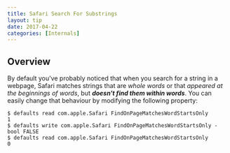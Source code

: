 ```yaml
---
title: Safari Search For Substrings
layout: tip
date: 2017-04-22
categories: [Internals]
---
```


## Overview

By default you've probably noticed that when you search for a string in a webpage, Safari matches strings that are _whole words_ or that _appeared at the beginnings of words_, but **_doesn't find them within words_**. You can easily change that behaviour by modifying the following property:
```
$ defaults read com.apple.Safari FindOnPageMatchesWordStartsOnly
1
$ defaults write com.apple.Safari FindOnPageMatchesWordStartsOnly -bool FALSE
$ defaults read com.apple.Safari FindOnPageMatchesWordStartsOnly
0
```
